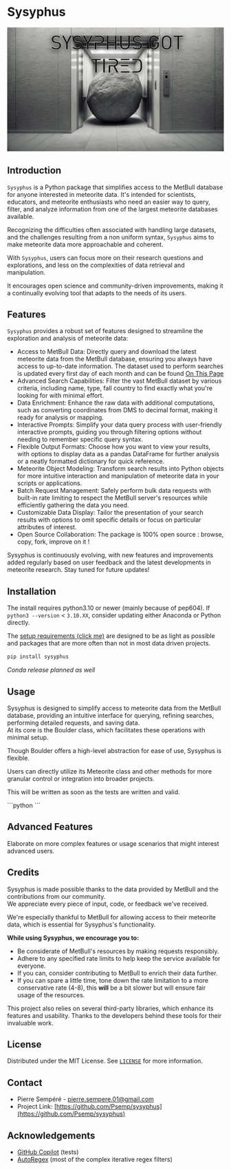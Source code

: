 # Sysyphus
![sisyphus got tired](img/sysyphus_thumbnail.jpg)
## Introduction
`Sysyphus` is a Python package that simplifies access to the MetBull database for anyone interested in meteorite data. It's intended for scientists, educators, and meteorite enthusiasts who need an easier way to query, filter, and analyze information from one of the largest meteorite databases available.

Recognizing the difficulties often associated with handling large datasets, and the challenges resulting from a non uniform syntax, `Sysyphus` aims to make meteorite data more approachable and coherent.

With `Sysyphus`, users can focus more on their research questions and explorations, and less on the complexities of data retrieval and manipulation.

It encourages open science and community-driven improvements, making it a continually evolving tool that adapts to the needs of its users.


## Features
`Sysyphus` provides a robust set of features designed to streamline the exploration and analysis of meteorite data:

- Access to MetBull Data: Directly query and download the latest meteorite data from the MetBull database, ensuring you always have access to up-to-date information. The dataset used to perform searches is updated every first day of each month and can be found [On This Page](https://github.com/Psemp/sysyphus_notebooks/tree/main/datasets)
- Advanced Search Capabilities: Filter the vast MetBull dataset by various criteria, including name, type, fall country to find exactly what you're looking for with minimal effort.
- Data Enrichment: Enhance the raw data with additional computations, such as converting coordinates from DMS to decimal format, making it ready for analysis or mapping.
- Interactive Prompts: Simplify your data query process with user-friendly interactive prompts, guiding you through filtering options without needing to remember specific query syntax.
- Flexible Output Formats: Choose how you want to view your results, with options to display data as a pandas DataFrame for further analysis or a neatly formatted dictionary for quick reference.
- Meteorite Object Modeling: Transform search results into Python objects for more intuitive interaction and manipulation of meteorite data in your scripts or applications.
- Batch Request Management: Safely perform bulk data requests with built-in rate limiting to respect the MetBull server's resources while efficiently gathering the data you need.
- Customizable Data Display: Tailor the presentation of your search results with options to omit specific details or focus on particular attributes of interest.
- Open Source Collaboration: The package is 100% open source : browse, copy, fork, improve on it !

Sysyphus is continuously evolving, with new features and improvements added regularly based on user feedback and the latest developments in meteorite research. Stay tuned for future updates!

## Installation
The install requires python3.10 or newer (mainly because of pep604). If `python3 --version` < `3.10.XX`, consider updating either Anaconda or Python directly.

The [setup requirements (click me)](https://github.com/Psemp/sysyphus/blob/main/setup.py) are designed to be as light as possible and packages that are more often than not in most data driven projects.

```bash
pip install sysyphus
```
*Conda release planned as well*


## Usage

Sysyphus is designed to simplify access to meteorite data from the MetBull database, providing an intuitive interface for querying, refining searches, performing detailed requests, and saving data.<br>
At its core is the Boulder class, which facilitates these operations with minimal setup.

Though Boulder offers a high-level abstraction for ease of use, Sysyphus is flexible.

Users can directly utilize its Meteorite class and other methods for more granular control or integration into broader projects.



This will be written as soon as the tests are written and valid.

\```python
\```

## Advanced Features
Elaborate on more complex features or usage scenarios that might interest advanced users.

## Credits

Sysyphus is made possible thanks to the data provided by MetBull and the contributions from our community. <br>We appreciate every piece of input, code, or feedback we've received.

We're especially thankful to MetBull for allowing access to their meteorite data, which is essential for Sysyphus's functionality.

**While using Sysyphus, we encourage you to:**

- Be considerate of MetBull's resources by making requests responsibly.
- Adhere to any specified rate limits to help keep the service available for everyone.
- If you can, consider contributing to MetBull to enrich their data further.
- If you can spare a little time, tone down the rate limitation to a more conservative rate (4-8), this **will** be a bit slower but will ensure fair usage of the resources.

This project also relies on several third-party libraries, which enhance its features and usability. Thanks to the developers behind these tools for their invaluable work.

## License

Distributed under the MIT License. See [`LICENSE`](https://github.com/Psemp/sysyphus/blob/main/LICENSE) for more information.


## Contact

- Pierre Sempéré - pierre.sempere.01@gmail.com
- Project Link: [https://github.com/Psemp/sysyphus](https://github.com/Psemp/sysyphus)

## Acknowledgements

- [GitHub Copilot](https://copilot.github.com/) (tests)
- [AutoRegex](https://www.autoregex.xyz/) (most of the complex iterative regex filters)
